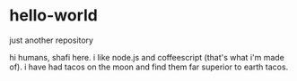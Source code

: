 # hello-world
just another repository


hi humans,
   shafi here. i like node.js and coffeescript (that's what i'm made of).
   i have had tacos on the moon and find them far superior to earth tacos.
